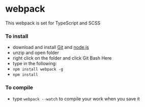 # webpack

This webpack is set for TypeScript and SCSS

### To install

 - download and install [Git](https://git-scm.com/) and [node.js](https://nodejs.org/en/)
 - unzip and open folder
 - right click on the folder and click Git Bash Here
 - type in the following:
 - `npm install webpack -g`  
 - `npm install`

### To compile
 - type `webpack --watch` to compile your work when you save it 
